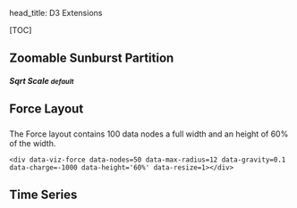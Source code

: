 head_title: D3 Extensions

[TOC]

## Zoomable Sunburst Partition

<div class='row'>
    <div class='col-sm-12'>
        <h5>Sqrt Scale <small>default</small></h5>
        <data-viz-sun-burst data-src="https://gist.githubusercontent.com/lsbardel/f3d21f35a685a96706bf/raw"
        data-resize=1 data-height='50%' data-addorder data-padding=60></sun-burst>
    </div>
</div>

## Force Layout

<div class='row'>
    <div class='col-sm-12'>
        <h5></h5>
        <div data-viz-force data-nodes=100 data-max-radius=12 data-gravity=0.1 data-charge=-1000 data-height='60%' data-resize=1></div>
    </div>
</div>

The Force layout contains 100 data nodes a full width and an height of 60% of the width.

    <div data-viz-force data-nodes=50 data-max-radius=12 data-gravity=0.1
    data-charge=-1000 data-height='60%' data-resize=1></div>

## Time Series

<div class='row'>
    <div class='col-sm-12'>
        <h5></h5>
        <div data-viz-c3 data-options='d3examples.bitcoin'></div>
    </div>
</div>

<script type='text/javascript'>
// bitcoin timeserie options
var d3examples = {
    //
    bitcoin: function (d3) {
        var years = 1;
        return {
            src: 'http://www.quandl.com/api/v1/datasets/BAVERAGE/USD.json?auth_token=-kdL9rjDHgBsx1VcDkrC&rows=' + 365*years,
            processData: function (raw) {
                var cols = d3.transpose(raw.data);
                    dates = cols[0],
                    price = cols[1],
                    volume = cols[2];
                dates.splice(0, 0, 'dates');
                price.splice(0, 0, 'price');
                volume.splice(0, 0, 'volume');
                return {
                    data: {
                        x: 'dates',
                        axes: {
                            price: 'y',
                            volume: 'y2'
                        },
                        columns: [dates, price, volume],
                        types: {
                            price: 'area-spline',
                        }
                    },
                    axis: {
                        x: {
                            type: 'timeseries',
                            tick : {
                                format : "%e %b %y"
                            }
                        },
                        y2: {
                            show: true
                        }
                    }
                };
            }
        }
    }
};
</script>